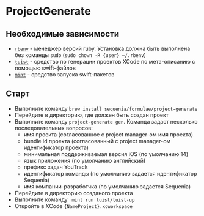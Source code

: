 # ProjectGenerate

## Необходимые зависимости

- [`rbenv`](https://github.com/rbenv/rbenv) - менеджер версий ruby. Установка должна быть выполнена без команды `sudo` (`sudo chown -R {user} ~/.rbenv`)
- [`tuist`](https://docs.tuist.io/tutorial/get-started) - cредство по генерации проектов XCode по мета-описанию с помощью swift-файлов
- [`mint`](https://github.com/yonaskolb/Mint) - средство запуска swift-пакетов

## Старт
- Выполните команду `brew install sequenia/formulae/project-generate`
- Перейдите в директорию, где должен быть создан проект
- Выполните команду `project-generate gen`. Команда задаст несколько последовательных вопросов:
  - имя проекта (согласованное с project manager-ом имя проекта)
  - bundle id проекта (согласованный с project manager-ом идентификатор проекта)
  - минимальная поддерживаемая версия iOS (по умолчанию 14)
  - язык приложения (по умолчанию английский)
  - префикс задач YouTrack
  - идентификатор команды (по умолчанию задается идентификатор Sequenia)
  - имя компании-разработчка (по умолчанию задается Sequenia)
- Перейдите в директорию созданого проекта
- Выполните команду ` mint run tuist/tuist-up`
- Откройте в XCode `{NameProject}.xcworkspace`
